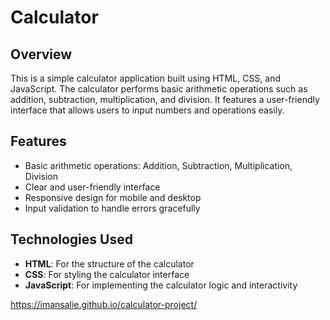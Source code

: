 #  Calculator

## Overview

This is a simple calculator application built using HTML, CSS, and JavaScript. The calculator performs basic arithmetic operations such as addition, subtraction, multiplication, and division. It features a user-friendly interface that allows users to input numbers and operations easily.

## Features

- Basic arithmetic operations: Addition, Subtraction, Multiplication, Division
- Clear and user-friendly interface
- Responsive design for mobile and desktop
- Input validation to handle errors gracefully

## Technologies Used

- **HTML**: For the structure of the calculator
- **CSS**: For styling the calculator interface
- **JavaScript**: For implementing the calculator logic and interactivity

https://imansalie.github.io/calculator-project/
